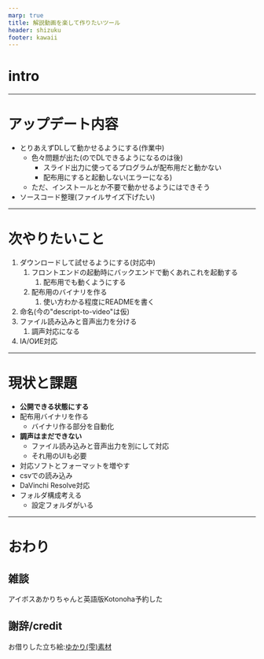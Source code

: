 ```yaml
---
marp: true
title: 解説動画を楽して作りたいツール
header: shizuku
footer: kawaii
---
```

# intro
<!-- 
雫＞こんにちは、結月ゆかりです
雫＞解説動画を楽して作りたいツールのアップデート内容になります
-->
---
# アップデート内容
* とりあえずDLして動かせるようにする(作業中)
  * 色々問題が出た(のでDLできるようになるのは後)
    * スライド出力に使ってるプログラムが配布用だと動かない
    * 配布用にすると起動しない(エラーになる)
  * ただ、インストールとか不要で動かせるようにはできそう
* ソースコード整理(ファイルサイズ下げたい)
<!-- 
雫＞ダウンロードして動かせるようにする作業中ですが、色々問題がありました
雫＞今見えているスライドの出力に使ってるプログラムが配布にすると動かなかったり、
雫＞まず配布用バイナリにすると起動できなかったり…
雫＞やっぱりリリースは揉めますね
茜＞だから、余裕を持って計画を立てる必要があったんやで
-->

---
# 次やりたいこと
1. ダウンロードして試せるようにする(対応中)
   1. フロントエンドの起動時にバックエンドで動くあれこれを起動する
      1. 配布用でも動くようにする
   2. 配布用のバイナリを作る
      1. 使い方わかる程度にREADMEを書く
2. 命名(今の"descript-to-video"は仮)
3. ファイル読み込みと音声出力を分ける
   1. 調声対応になる
4. IA/OИE対応
<!--
雫＞1から順にやってこうかと思います
雫＞配布用バイナリ作ってて気づきましたがドキュメントも必要ですね
雫＞調声対応ですが対応案出ました、
雫＞ファイル読み込みと音声出力分ければ対応できそうです
雫＞命名は引き続き募集中です
-->

---
# 現状と課題
 -  **公開できる状態にする**
   - 配布用バイナリを作る
     - バイナリ作る部分を自動化
 - **調声はまだできない**
    - ファイル読み込みと音声出力を別にして対応
    - それ用のUIも必要
 -  対応ソフトとフォーマットを増やす
   - csvでの読み込み
   - DaVinchi Resolve対応
 -  フォルダ構成考える
    -  設定フォルダがいる

<!-- 
雫＞対応中のものが残っている状態ですね
雫＞今回対応中なのは公開に向けての整理です
 -->

---
# おわり
## 雑談
アイボスあかりちゃんと英語版Kotonoha予約した
## 謝辞/credit
お借りした立ち絵:[ゆかり(雫)素材](https://seiga.nicovideo.jp/seiga/im10812109)
<!-- 
雫＞あとは適当な雑談です
雫＞気がついたらアイボスあかりちゃんと琴葉姉妹予約していました
雫＞ご視聴、ありがとうございました。
 -->
